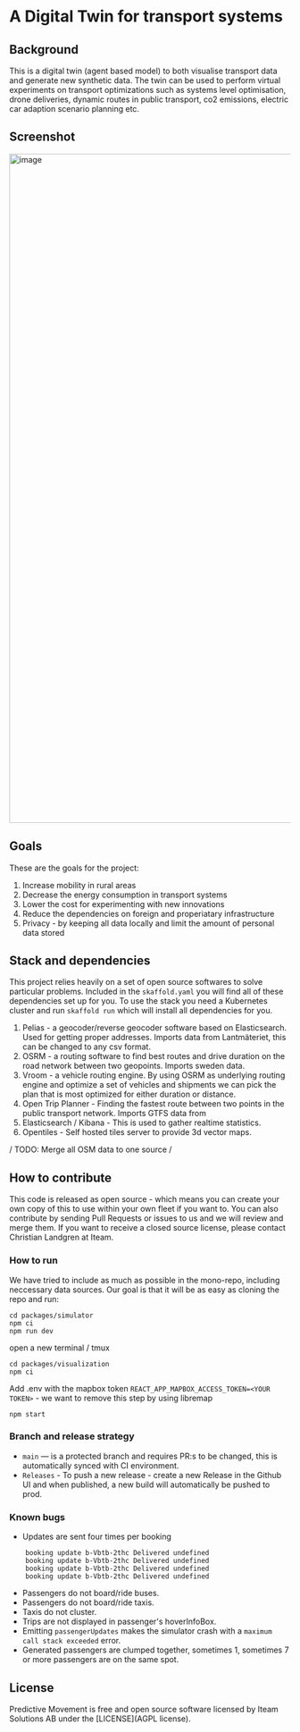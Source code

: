 # A Digital Twin for transport systems

## Background

This is a digital twin (agent based model) to both visualise transport data and generate new synthetic data. The twin can be used to perform virtual experiments on transport optimizations such as systems level optimisation, drone deliveries, dynamic routes in public transport, co2 emissions, electric car adaption scenario planning etc.

## Screenshot

<img width="1198" alt="image" src="https://user-images.githubusercontent.com/395843/185745414-f05228a5-d03c-4745-9281-de0fdee414c2.png">

## Goals

These are the goals for the project:

1. Increase mobility in rural areas
2. Decrease the energy consumption in transport systems
3. Lower the cost for experimenting with new innovations
4. Reduce the dependencies on foreign and properiatary infrastructure
5. Privacy - by keeping all data locally and limit the amount of personal data stored

## Stack and dependencies

This project relies heavily on a set of open source softwares to solve particular problems. Included in the `skaffold.yaml` you will find all of these dependencies set up for you. To use the stack you need a  Kubernetes cluster and run `skaffold run` which will install all dependencies for you.

1. Pelias - a geocoder/reverse geocoder software based on Elasticsearch. Used for getting proper addresses. Imports data from Lantmäteriet, this can be changed to any csv format.
2. OSRM - a routing software to find best routes and drive duration on the road network between two geopoints. Imports sweden data.
3. Vroom - a vehicle routing engine. By using OSRM as underlying routing engine and optimize a set of vehicles and shipments we can pick the plan that is most optimized for either duration or distance.
4. Open Trip Planner - Finding the fastest route between two points in the public transport network. Imports GTFS data from 
5. Elasticsearch / Kibana - This is used to gather realtime statistics.
6. Opentiles - Self hosted tiles server to provide 3d vector maps.

/ TODO: Merge all OSM data to one source /

## How to contribute

This code is released as open source - which means you can create your own copy of this to use within your own fleet if you want to. You can also contribute by sending Pull Requests or issues to us and we will review and merge them. If you want to receive a closed source license, please contact Christian Landgren at Iteam.

### How to run

We have tried to include as much as possible in the mono-repo, including neccessary data sources. Our goal is that it will be as easy as cloning the repo and run:
  
    cd packages/simulator
    npm ci
    npm run dev 
  
open a new terminal / tmux
  
    cd packages/visualization
    npm ci
  
Add .env with the mapbox token `REACT_APP_MAPBOX_ACCESS_TOKEN=<YOUR TOKEN>` - we want to remove this step by using libremap

    npm start

### Branch and release strategy
- `main` — is a protected branch and requires PR:s to be changed, this is automatically synced with CI environment.
- `Releases` - To push a new release - create a new Release in the Github UI and when published, a new build will automatically be pushed to prod.

### Known bugs

- Updates are sent four times per booking
```
    booking update b-Vbtb-2thc Delivered undefined
    booking update b-Vbtb-2thc Delivered undefined
    booking update b-Vbtb-2thc Delivered undefined
    booking update b-Vbtb-2thc Delivered undefined
```

- Passengers do not board/ride buses.
- Passengers do not board/ride taxis.
- Taxis do not cluster.
- Trips are not displayed in passenger's hoverInfoBox.
- Emitting `passengerUpdates` makes the simulator crash with a `maximum call stack exceeded` error.
- Generated passengers are clumped together, sometimes 1, sometimes 7 or more passengers are on the same spot.

## License

Predictive Movement is free and open source software licensed by Iteam Solutions AB under the [LICENSE](AGPL license).
